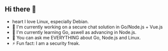 ## Hi there 👋
- heart I love Linux, especially Debian.
- 🔭 I'm currently working on a secure chat solution in Go/Node.js + Vue.js 
- 🌱 I'm currently learning Go, aswell as advancing in Node.js.
- 💬 You can ask me EVERYTHING about Go, Node.js and Linux.
- ⚡ Fun fact:  I am a security freak.
<!--
**joan41868/joan41868** is a ✨ _special_ ✨ repository because its `README.md` (this file) appears on your GitHub profile.

Here are some ideas to get you started:

- 🔭 I’m currently working on ...
- 🌱 I’m currently learning ...
- 👯 I’m looking to collaborate on ...
- 🤔 I’m looking for help with ...
- 💬 Ask me about ...
- 📫 How to reach me: ...
- 😄 Pronouns: ...
- ⚡ Fun fact: ...
-->

